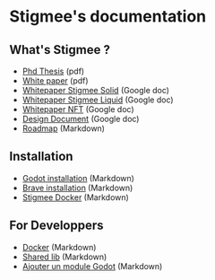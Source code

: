 # Stigmee's documentation

## What's Stigmee ?

- [Phd Thesis](https://pastel.archives-ouvertes.fr/tel-03130253/document) (pdf)
- [White paper](doc/Stigmee_Whitepaper.pdf) (pdf)
- [Whitepaper Stigmee Solid](https://docs.google.com/document/d/16Zkk4eoFl_DlpukDaKD_d2qWO6Evh_TZvCcxoise8t8/edit?usp=sharing) (Google doc)
- [Whitepaper Stigmee Liquid](https://docs.google.com/document/d/147sKgL1lww9dvO4GscB2m4MaMF9ldygLhSGPFhQ_VXc/edit?usp=sharing) (Google doc)
- [Whitepaper NFT](https://docs.google.com/document/d/1F-e5DK94eEPSF7X0IZ7-aEHj9zRAZOaTeOKrtDbw6WE/edit?usp=sharing) (Google doc)
- [Design Document](https://docs.google.com/document/d/1XzAblKnWayq8NJW_myVK2IoR4H7Io_25X-UVhYt_dcI/edit?usp=sharing) (Google doc)
- [Roadmap](doc/roadmap_fr.md) (Markdown)

## Installation

- [Godot installation](doc/install_godot_en.md) (Markdown)
- [Brave installation](doc/install_brave_en.md) (Markdown)
- [Stigmee Docker](https://github.com/chreage-rebirth/bootstrap/blob/master/README.md) (Markdown)

## For Developpers

- [Docker](doc/tuto_docker_fr.md) (Markdown)
- [Shared lib](doc/tuto_shared_lib.md) (Markdown)
- [Ajouter un module Godot](doc/tuto_modif_godot_fr.md) (Markdown)
